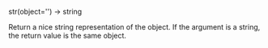 str(object='') -> string

Return a nice string representation of the object.
If the argument is a string, the return value is the same object.

